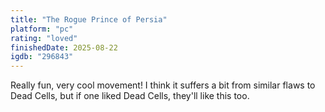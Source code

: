 ```yaml
---
title: "The Rogue Prince of Persia"
platform: "pc"
rating: "loved"
finishedDate: 2025-08-22
igdb: "296843"
---
```


Really fun, very cool movement! I think it suffers a bit from similar flaws to Dead Cells, but if one liked Dead Cells, they'll like this too.
